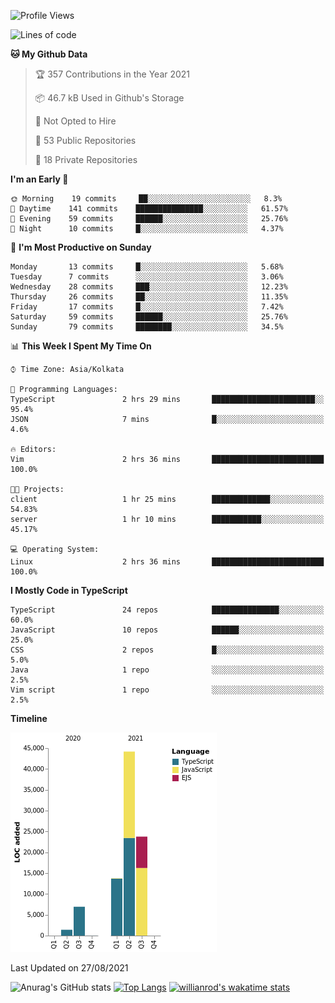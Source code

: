 <!--START_SECTION:waka-->
![Profile Views](http://img.shields.io/badge/Profile%20Views-0-blue)

![Lines of code](https://img.shields.io/badge/From%20Hello%20World%20I%27ve%20Written-90070%20lines%20of%20code-blue)

**🐱 My Github Data** 

> 🏆 357 Contributions in the Year 2021
 > 
> 📦 46.7 kB Used in Github's Storage 
 > 
> 🚫 Not Opted to Hire
 > 
> 📜 53 Public Repositories 
 > 
> 🔑 18 Private Repositories  
 > 
**I'm an Early 🐤** 

```text
🌞 Morning    19 commits     ██░░░░░░░░░░░░░░░░░░░░░░░   8.3% 
🌆 Daytime    141 commits    ███████████████░░░░░░░░░░   61.57% 
🌃 Evening    59 commits     ██████░░░░░░░░░░░░░░░░░░░   25.76% 
🌙 Night      10 commits     █░░░░░░░░░░░░░░░░░░░░░░░░   4.37%

```
📅 **I'm Most Productive on Sunday** 

```text
Monday       13 commits     █░░░░░░░░░░░░░░░░░░░░░░░░   5.68% 
Tuesday      7 commits      ░░░░░░░░░░░░░░░░░░░░░░░░░   3.06% 
Wednesday    28 commits     ███░░░░░░░░░░░░░░░░░░░░░░   12.23% 
Thursday     26 commits     ██░░░░░░░░░░░░░░░░░░░░░░░   11.35% 
Friday       17 commits     █░░░░░░░░░░░░░░░░░░░░░░░░   7.42% 
Saturday     59 commits     ██████░░░░░░░░░░░░░░░░░░░   25.76% 
Sunday       79 commits     ████████░░░░░░░░░░░░░░░░░   34.5%

```


📊 **This Week I Spent My Time On** 

```text
⌚︎ Time Zone: Asia/Kolkata

💬 Programming Languages: 
TypeScript               2 hrs 29 mins       ███████████████████████░░   95.4% 
JSON                     7 mins              █░░░░░░░░░░░░░░░░░░░░░░░░   4.6%

🔥 Editors: 
Vim                      2 hrs 36 mins       █████████████████████████   100.0%

🐱‍💻 Projects: 
client                   1 hr 25 mins        █████████████░░░░░░░░░░░░   54.83% 
server                   1 hr 10 mins        ███████████░░░░░░░░░░░░░░   45.17%

💻 Operating System: 
Linux                    2 hrs 36 mins       █████████████████████████   100.0%

```

**I Mostly Code in TypeScript** 

```text
TypeScript               24 repos            ███████████████░░░░░░░░░░   60.0% 
JavaScript               10 repos            ██████░░░░░░░░░░░░░░░░░░░   25.0% 
CSS                      2 repos             █░░░░░░░░░░░░░░░░░░░░░░░░   5.0% 
Java                     1 repo              ░░░░░░░░░░░░░░░░░░░░░░░░░   2.5% 
Vim script               1 repo              ░░░░░░░░░░░░░░░░░░░░░░░░░   2.5%

```


**Timeline**

![Chart not found](https://raw.githubusercontent.com/wise-introvert/wise-introvert/master/charts/bar_graph.png) 


 Last Updated on 27/08/2021
<!--END_SECTION:waka-->
![Anurag's GitHub stats](https://github-readme-stats.vercel.app/api?username=wise-introvert&count_private=true&show_icons=true)
[![Top Langs](https://github-readme-stats.vercel.app/api/top-langs/?username=wise-introvert&langs_count=10)](https://github.com/anuraghazra/github-readme-stats)
[![willianrod's wakatime stats](https://github-readme-stats.vercel.app/api/wakatime?username=wiseintrovert)](https://github.com/anuraghazra/github-readme-stats)
